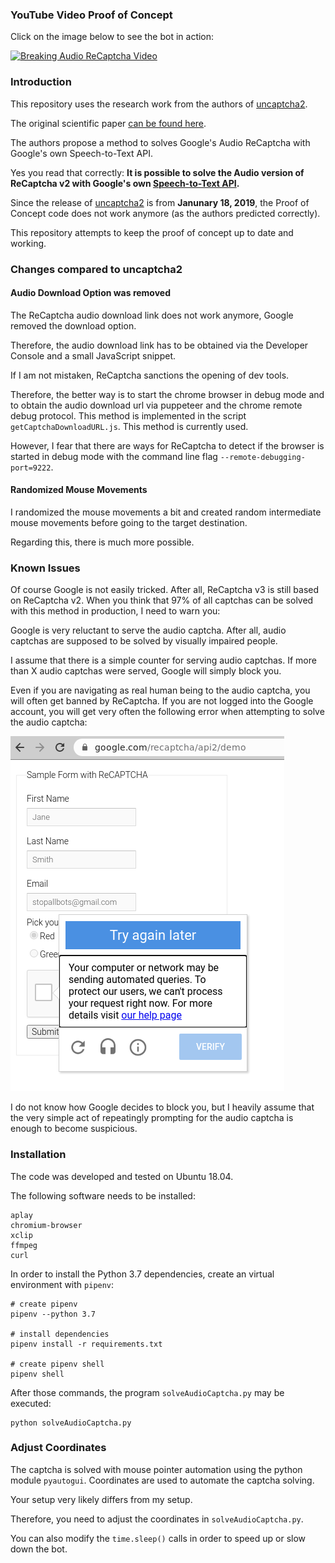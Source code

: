 
### YouTube Video Proof of Concept

Click on the image below to see the bot in action:

[![Breaking Audio ReCaptcha Video](https://img.youtube.com/vi/xh145UIeN9M/0.jpg)](https://youtu.be/xh145UIeN9M)

### Introduction

This repository uses the research work from the authors of [uncaptcha2](https://github.com/ecthros/uncaptcha2). 

The original scientific paper [can be found here](https://uncaptcha.cs.umd.edu/papers/uncaptcha_woot17.pdf).

The authors propose a method to solves Google's Audio ReCaptcha with Google's own Speech-to-Text API.

Yes you read that correctly: **It is possible to solve the Audio version of ReCaptcha v2 with Google's own [Speech-to-Text API](https://cloud.google.com/speech-to-text).**

Since the release of [uncaptcha2](https://github.com/ecthros/uncaptcha2) is from **Janunary 18, 2019**,
the Proof of Concept code does not work anymore (as the authors predicted correctly).

This repository attempts to keep the proof of concept up to date and working.

### Changes compared to uncaptcha2

#### Audio Download Option was removed 

The ReCaptcha audio download link does not work anymore, Google removed the download option.

Therefore, the audio download link has to be obtained via the Developer Console and a small JavaScript snippet.

If I am not mistaken, ReCaptcha sanctions the opening of dev tools.

Therefore, the better way is to start the chrome browser in debug mode and to obtain the audio download url via puppeteer and the chrome remote debug protocol. This method is implemented in the script `getCaptchaDownloadURL.js`. This method is currently used.

However, I fear that there are ways for ReCaptcha to detect if the browser is started in debug mode with the command line flag `--remote-debugging-port=9222`.

#### Randomized Mouse Movements

I randomized the mouse movements a bit and created random intermediate mouse movements before going to the target destination.

Regarding this, there is much more possible.

### Known Issues

Of course Google is not easily tricked. After all, ReCaptcha v3 is still based on ReCaptcha v2. When you think that 97% of all captchas can be solved with this method in production, I need to warn you:

Google is very reluctant to serve the audio captcha. After all, audio captchas are supposed to be solved by visually impaired people.

I assume that there is a simple counter for serving audio captchas. If more than X audio captchas were served, Google will simply block you.

Even if you are navigating as real human being to the audio captcha, you will often get banned by ReCaptcha. If you are not logged into the Google account, you will get very often the following error when attempting to solve the audio captcha:

![Google Says no to the audio captcha](images/Google-says-no.png)

I do not know how Google decides to block you, but I heavily assume that the very simple act of repeatingly prompting for the audio captcha is enough to become suspicious.

### Installation

The code was developed and tested on Ubuntu 18.04.

The following software needs to be installed:

```
aplay
chromium-browser
xclip
ffmpeg
curl
```

In order to install the Python 3.7 dependencies, create an virtual environment with `pipenv`:

```
# create pipenv
pipenv --python 3.7

# install dependencies
pipenv install -r requirements.txt

# create pipenv shell
pipenv shell
```

After those commands, the program `solveAudioCaptcha.py` may be executed:

```
python solveAudioCaptcha.py
```

### Adjust Coordinates

The captcha is solved with mouse pointer automation using the python module `pyautogui`.  Coordinates are used to automate the captcha solving.

Your setup very likely differs from my setup.

Therefore, you need to adjust the coordinates in `solveAudioCaptcha.py`.

You can also modify the `time.sleep()` calls in order to speed up or slow down the bot.
